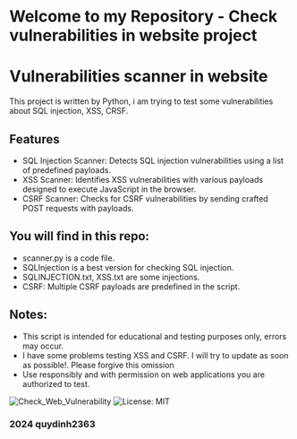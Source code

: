 # Welcome to my Repository - Check vulnerabilities in website project

# Vulnerabilities scanner in website

This project is written by Python, i am trying to test some vulnerabilities about SQL injection, XSS, CRSF.

## Features

- SQL Injection Scanner: Detects SQL injection vulnerabilities using a list of predefined payloads.
- XSS Scanner: Identifies XSS vulnerabilities with various payloads designed to execute JavaScript in the browser.
- CSRF Scanner: Checks for CSRF vulnerabilities by sending crafted POST requests with payloads.

## You will find in this repo:

* scanner.py is a code file.
* SQLInjection is a best version for checking SQL injection.
* SQLINJECTION.txt, XSS.txt are some injections.
* CSRF: Multiple CSRF payloads are predefined in the script.

## Notes:

* This script is intended for educational and testing purposes only, errors may occur.
* I have some problems testing XSS and CSRF. I will try to update as soon as possible!. Please forgive this omission
* Use responsibly and with permission on web applications you are authorized to test.

![Check_Web_Vulnerability](https://img.shields.io/badge/version-1.0-blue.svg)
![License: MIT](https://img.shields.io/badge/License-MIT-yellow.svg)

### 2024 quydinh2363





